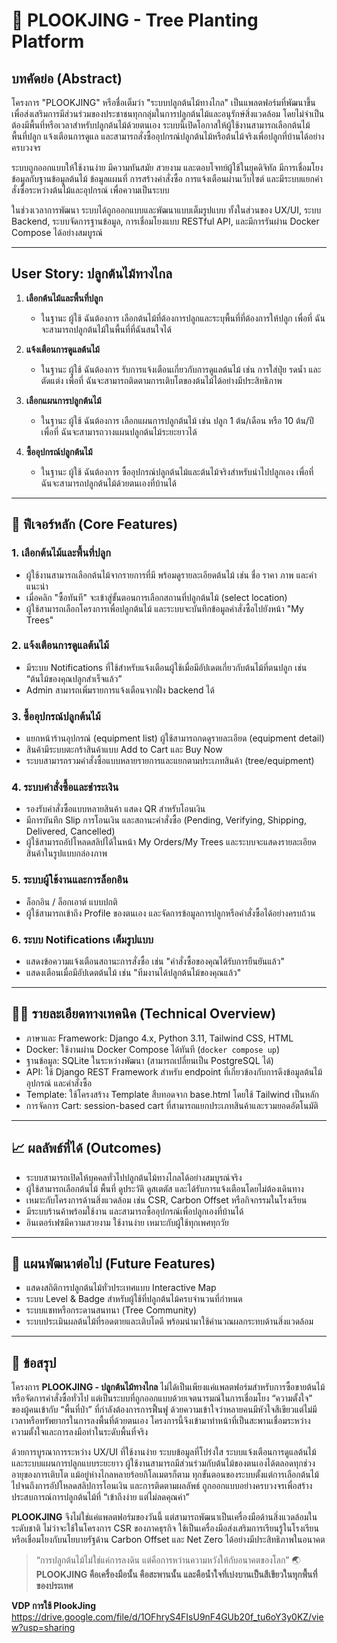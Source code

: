 # 🌳 PLOOKJING - Tree Planting Platform

## บทคัดย่อ (Abstract)

โครงการ "PLOOKJING" หรือชื่อเต็มว่า "ระบบปลูกต้นไม้ทางไกล" เป็นแพลตฟอร์มที่พัฒนาขึ้นเพื่อส่งเสริมการมีส่วนร่วมของประชาชนทุกกลุ่มในการปลูกต้นไม้และอนุรักษ์สิ่งแวดล้อม โดยไม่จำเป็นต้องมีพื้นที่หรือเวลาสำหรับปลูกต้นไม้ด้วยตนเอง ระบบนี้เปิดโอกาสให้ผู้ใช้งานสามารถเลือกต้นไม้ พื้นที่ปลูก แจ้งเตือนการดูแล และสามารถสั่งซื้ออุปกรณ์ปลูกต้นไม้หรือต้นไม้จริงเพื่อปลูกที่บ้านได้อย่างครบวงจร

ระบบถูกออกแบบให้ใช้งานง่าย มีความทันสมัย สวยงาม และตอบโจทย์ผู้ใช้ในยุคดิจิทัล มีการเชื่อมโยงข้อมูลกับฐานข้อมูลต้นไม้ ข้อมูลแผนที่ การสร้างคำสั่งซื้อ การแจ้งเตือนผ่านเว็บไซต์ และมีระบบแยกคำสั่งซื้อระหว่างต้นไม้และอุปกรณ์ เพื่อความเป็นระบบ

ในช่วงเวลาการพัฒนา ระบบได้ถูกออกแบบและพัฒนาแบบเต็มรูปแบบ ทั้งในส่วนของ UX/UI, ระบบ Backend, ระบบจัดการฐานข้อมูล, การเชื่อมโยงแบบ RESTful API, และมีการรันผ่าน Docker Compose ได้อย่างสมบูรณ์

---

## User Story: ปลูกต้นไม้ทางไกล

1. **เลือกต้นไม้และพื้นที่ปลูก**

   * ในฐานะ ผู้ใช้ ฉันต้องการ เลือกต้นไม้ที่ต้องการปลูกและระบุพื้นที่ที่ต้องการให้ปลูก เพื่อที่ ฉันจะสามารถปลูกต้นไม้ในพื้นที่ที่ฉันสนใจได้

2. **แจ้งเตือนการดูแลต้นไม้**

   * ในฐานะ ผู้ใช้ ฉันต้องการ รับการแจ้งเตือนเกี่ยวกับการดูแลต้นไม้ เช่น การใส่ปุ๋ย รดน้ำ และตัดแต่ง เพื่อที่ ฉันจะสามารถติดตามการเติบโตของต้นไม้ได้อย่างมีประสิทธิภาพ

3. **เลือกแผนการปลูกต้นไม้**

   * ในฐานะ ผู้ใช้ ฉันต้องการ เลือกแผนการปลูกต้นไม้ เช่น ปลูก 1 ต้น/เดือน หรือ 10 ต้น/ปี เพื่อที่ ฉันจะสามารถวางแผนปลูกต้นไม้ระยะยาวได้

4. **ซื้ออุปกรณ์ปลูกต้นไม้**

   * ในฐานะ ผู้ใช้ ฉันต้องการ ซื้ออุปกรณ์ปลูกต้นไม้และต้นไม้จริงสำหรับนำไปปลูกเอง เพื่อที่ ฉันจะสามารถปลูกต้นไม้ด้วยตนเองที่บ้านได้

---

## 📌 ฟีเจอร์หลัก (Core Features)

### 1. เลือกต้นไม้และพื้นที่ปลูก

* ผู้ใช้งานสามารถเลือกต้นไม้จากรายการที่มี พร้อมดูรายละเอียดต้นไม้ เช่น ชื่อ ราคา ภาพ และคำแนะนำ
* เมื่อคลิก "ซื้อทันที" จะเข้าสู่ขั้นตอนการเลือกสถานที่ปลูกต้นไม้ (select location)
* ผู้ใช้สามารถเลือกโครงการเพื่อปลูกต้นไม้ และระบบจะบันทึกข้อมูลคำสั่งซื้อไปยังหน้า "My Trees"

### 2. แจ้งเตือนการดูแลต้นไม้

* มีระบบ Notifications ที่ใช้สำหรับแจ้งเตือนผู้ใช้เมื่อมีอัปเดตเกี่ยวกับต้นไม้ที่ตนปลูก เช่น “ต้นไม้ของคุณปลูกสำเร็จแล้ว”
* Admin สามารถเพิ่มรายการแจ้งเตือนจากฝั่ง backend ได้

### 3. ซื้ออุปกรณ์ปลูกต้นไม้

* แยกหน้าร้านอุปกรณ์ (equipment list) ผู้ใช้สามารถกดดูรายละเอียด (equipment detail)
* สินค้ามีระบบตะกร้าสินค้าแบบ Add to Cart และ Buy Now
* ระบบสามารถรวมคำสั่งซื้อแบบหลายรายการและแยกตามประเภทสินค้า (tree/equipment)

### 4. ระบบคำสั่งซื้อและชำระเงิน

* รองรับคำสั่งซื้อแบบหลายสินค้า แสดง QR สำหรับโอนเงิน
* มีการบันทึก Slip การโอนเงิน และสถานะคำสั่งซื้อ (Pending, Verifying, Shipping, Delivered, Cancelled)
* ผู้ใช้สามารถอัปโหลดสลิปได้ในหน้า My Orders/My Trees และระบบจะแสดงรายละเอียดสินค้าในรูปแบบกล่องภาพ

### 5. ระบบผู้ใช้งานและการล็อกอิน

* ล็อกอิน / ล็อกเอาต์ แบบปกติ
* ผู้ใช้สามารถเข้าถึง Profile ของตนเอง และจัดการข้อมูลการปลูกหรือคำสั่งซื้อได้อย่างครบถ้วน

### 6. ระบบ Notifications เต็มรูปแบบ

* แสดงข้อความแจ้งเตือนสถานะการสั่งซื้อ เช่น "คำสั่งซื้อของคุณได้รับการยืนยันแล้ว"
* แสดงเตือนเมื่อมีอัปเดตต้นไม้ เช่น "ทีมงานได้ปลูกต้นไม้ของคุณแล้ว"

---

## 🧑‍💻 รายละเอียดทางเทคนิค (Technical Overview)

* ภาษาและ Framework: Django 4.x, Python 3.11, Tailwind CSS, HTML
* Docker: ใช้งานผ่าน Docker Compose ได้ทันที (`docker compose up`)
* ฐานข้อมูล: SQLite ในระหว่างพัฒนา (สามารถเปลี่ยนเป็น PostgreSQL ได้)
* API: ใช้ Django REST Framework สำหรับ endpoint ที่เกี่ยวข้องกับการดึงข้อมูลต้นไม้ อุปกรณ์ และคำสั่งซื้อ
* Template: ใช้โครงสร้าง Template สืบทอดจาก base.html โดยใช้ Tailwind เป็นหลัก
* การจัดการ Cart: session-based cart ที่สามารถแยกประเภทสินค้าและรวมยอดอัตโนมัติ

---

## 📈 ผลลัพธ์ที่ได้ (Outcomes)

* ระบบสามารถเปิดให้บุคคลทั่วไปปลูกต้นไม้ทางไกลได้อย่างสมบูรณ์จริง
* ผู้ใช้สามารถเลือกต้นไม้ พื้นที่ ดูประวัติ ดูสเตตัส และได้รับการแจ้งเตือนโดยไม่ต้องเดินทาง
* เหมาะกับโครงการด้านสิ่งแวดล้อม เช่น CSR, Carbon Offset หรือกิจกรรมในโรงเรียน
* มีระบบร้านค้าพร้อมใช้งาน และสามารถซื้ออุปกรณ์เพื่อปลูกเองที่บ้านได้
* อินเตอร์เฟซมีความสวยงาม ใช้งานง่าย เหมาะกับผู้ใช้ทุกเพศทุกวัย

---

## 🔮 แผนพัฒนาต่อไป (Future Features)

* แสดงสถิติการปลูกต้นไม้ทั่วประเทศแบบ Interactive Map
* ระบบ Level & Badge สำหรับผู้ใช้ที่ปลูกต้นไม้ครบจำนวนที่กำหนด
* ระบบแชทหรือกระดานสนทนา (Tree Community)
* ระบบประเมินผลต้นไม้ที่รอดตายและเติบโตดี พร้อมนำมาใช้คำนวณผลกระทบด้านสิ่งแวดล้อม

---

## 📝 ข้อสรุป

โครงการ **PLOOKJING - ปลูกต้นไม้ทางไกล** ไม่ได้เป็นเพียงแค่แพลตฟอร์มสำหรับการซื้อขายต้นไม้หรือจัดการคำสั่งซื้อทั่วไป แต่เป็นระบบที่ถูกออกแบบด้วยเจตนารมณ์ในการเชื่อมโยง “ความตั้งใจ” ของผู้คนเข้ากับ “พื้นที่ป่า” ที่กำลังต้องการการฟื้นฟู ด้วยความเข้าใจว่าหลายคนมีหัวใจสีเขียวแต่ไม่มีเวลาหรือทรัพยากรในการลงพื้นที่ด้วยตนเอง โครงการนี้จึงเข้ามาทำหน้าที่เป็นสะพานเชื่อมระหว่างความตั้งใจและการลงมือทำในระดับพื้นที่จริง

ด้วยการบูรณาการระหว่าง UX/UI ที่ใช้งานง่าย ระบบข้อมูลที่โปร่งใส ระบบแจ้งเตือนการดูแลต้นไม้ และระบบแผนการปลูกแบบระยะยาว ผู้ใช้งานสามารถมีส่วนร่วมกับต้นไม้ของตนเองได้ตลอดทุกช่วงอายุของการเติบโต แม้อยู่ห่างไกลหลายร้อยกิโลเมตรก็ตาม ทุกขั้นตอนของระบบตั้งแต่การเลือกต้นไม้ไปจนถึงการอัปโหลดสลิปการโอนเงิน และการติดตามผลลัพธ์ ถูกออกแบบอย่างครบวงจรเพื่อสร้างประสบการณ์การปลูกต้นไม้ที่ “เข้าถึงง่าย แต่ไม่ลดคุณค่า”

**PLOOKJING** จึงไม่ใช่แค่แพลตฟอร์มของวันนี้ แต่สามารถพัฒนาเป็นเครื่องมือด้านสิ่งแวดล้อมในระดับชาติ ไม่ว่าจะใช้ในโครงการ CSR ของภาคธุรกิจ ใช้เป็นเครื่องมือส่งเสริมการเรียนรู้ในโรงเรียน หรือเชื่อมโยงกับนโยบายรัฐด้าน Carbon Offset และ Net Zero ได้อย่างมีประสิทธิภาพในอนาคต

> “การปลูกต้นไม้ไม่ใช่แค่การลงดิน แต่คือการหว่านความหวังให้กับอนาคตของโลก” 🌏
> **PLOOKJING คือเครื่องมือนั้น คือสะพานนั้น และคือน้ำใจที่เบ่งบานเป็นสีเขียวในทุกพื้นที่ของประเทศ**

**VDP การใช้ PlookJing** https://drive.google.com/file/d/1OFhryS4FIsU9nF4GUb20f_tu6oY3y0KZ/view?usp=sharing
